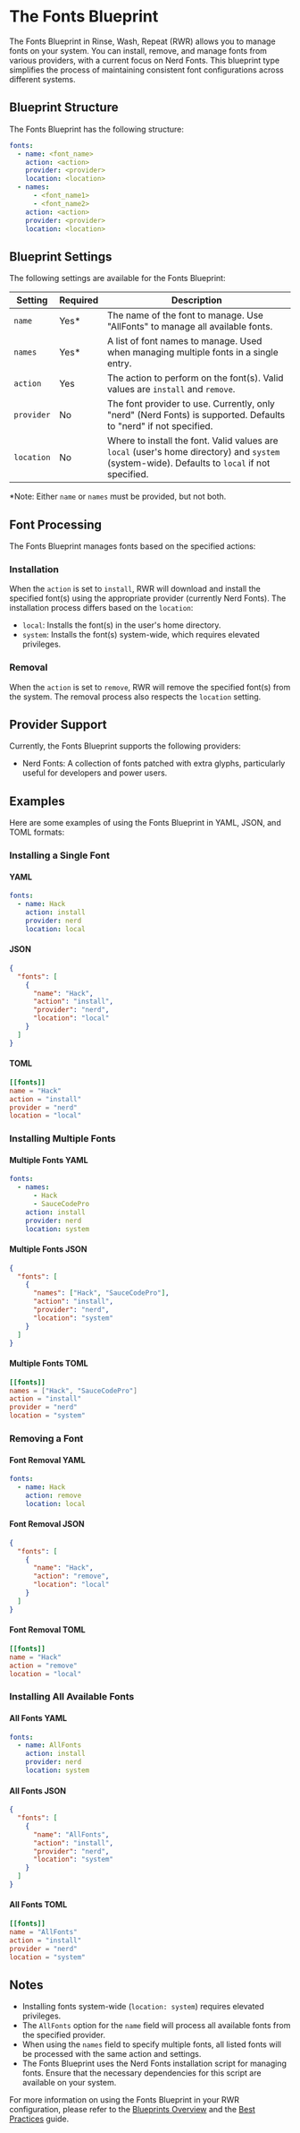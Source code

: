 # The Fonts Blueprint

The Fonts Blueprint in Rinse, Wash, Repeat (RWR) allows you to manage fonts on your system. You can install, remove, and manage fonts from various providers, with a current focus on Nerd Fonts. This blueprint type simplifies the process of maintaining consistent font configurations across different systems.

## Blueprint Structure

The Fonts Blueprint has the following structure:

```yaml
fonts:
  - name: <font_name>
    action: <action>
    provider: <provider>
    location: <location>
  - names:
      - <font_name1>
      - <font_name2>
    action: <action>
    provider: <provider>
    location: <location>
```

## Blueprint Settings

The following settings are available for the Fonts Blueprint:

| Setting | Required | Description |
|---------|----------|-------------|
| `name` | Yes* | The name of the font to manage. Use "AllFonts" to manage all available fonts. |
| `names` | Yes* | A list of font names to manage. Used when managing multiple fonts in a single entry. |
| `action` | Yes | The action to perform on the font(s). Valid values are `install` and `remove`. |
| `provider` | No | The font provider to use. Currently, only "nerd" (Nerd Fonts) is supported. Defaults to "nerd" if not specified. |
| `location` | No | Where to install the font. Valid values are `local` (user's home directory) and `system` (system-wide). Defaults to `local` if not specified. |

*Note: Either `name` or `names` must be provided, but not both.

## Font Processing

The Fonts Blueprint manages fonts based on the specified actions:

### Installation

When the `action` is set to `install`, RWR will download and install the specified font(s) using the appropriate provider (currently Nerd Fonts). The installation process differs based on the `location`:

- `local`: Installs the font(s) in the user's home directory.
- `system`: Installs the font(s) system-wide, which requires elevated privileges.

### Removal

When the `action` is set to `remove`, RWR will remove the specified font(s) from the system. The removal process also respects the `location` setting.

## Provider Support

Currently, the Fonts Blueprint supports the following providers:

- Nerd Fonts: A collection of fonts patched with extra glyphs, particularly useful for developers and power users.

## Examples

Here are some examples of using the Fonts Blueprint in YAML, JSON, and TOML formats:

### Installing a Single Font

#### YAML

```yaml
fonts:
  - name: Hack
    action: install
    provider: nerd
    location: local
```

#### JSON

```json
{
  "fonts": [
    {
      "name": "Hack",
      "action": "install",
      "provider": "nerd",
      "location": "local"
    }
  ]
}
```

#### TOML

```toml
[[fonts]]
name = "Hack"
action = "install"
provider = "nerd"
location = "local"
```

### Installing Multiple Fonts

#### Multiple Fonts YAML

```yaml
fonts:
  - names:
      - Hack
      - SauceCodePro
    action: install
    provider: nerd
    location: system
```

#### Multiple Fonts JSON

```json
{
  "fonts": [
    {
      "names": ["Hack", "SauceCodePro"],
      "action": "install",
      "provider": "nerd",
      "location": "system"
    }
  ]
}
```

#### Multiple Fonts TOML

```toml
[[fonts]]
names = ["Hack", "SauceCodePro"]
action = "install"
provider = "nerd"
location = "system"
```

### Removing a Font

#### Font Removal YAML

```yaml
fonts:
  - name: Hack
    action: remove
    location: local
```

#### Font Removal JSON

```json
{
  "fonts": [
    {
      "name": "Hack",
      "action": "remove",
      "location": "local"
    }
  ]
}
```

#### Font Removal TOML

```toml
[[fonts]]
name = "Hack"
action = "remove"
location = "local"
```

### Installing All Available Fonts

#### All Fonts YAML

```yaml
fonts:
  - name: AllFonts
    action: install
    provider: nerd
    location: system
```

#### All Fonts JSON

```json
{
  "fonts": [
    {
      "name": "AllFonts",
      "action": "install",
      "provider": "nerd",
      "location": "system"
    }
  ]
}
```

#### All Fonts TOML

```toml
[[fonts]]
name = "AllFonts"
action = "install"
provider = "nerd"
location = "system"
```

## Notes

- Installing fonts system-wide (`location: system`) requires elevated privileges.
- The `AllFonts` option for the `name` field will process all available fonts from the specified provider.
- When using the `names` field to specify multiple fonts, all listed fonts will be processed with the same action and settings.
- The Fonts Blueprint uses the Nerd Fonts installation script for managing fonts. Ensure that the necessary dependencies for this script are available on your system.

For more information on using the Fonts Blueprint in your RWR configuration, please refer to the [Blueprints Overview](../blueprints-general.md) and the [Best Practices](../best-practices.md) guide.
